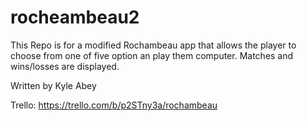 # rocheambeau2
This Repo is for a modified Rochambeau app that allows the player to choose from one of five option an play them computer. Matches and wins/losses are displayed.

Written by Kyle Abey

Trello: https://trello.com/b/p2STny3a/rochambeau